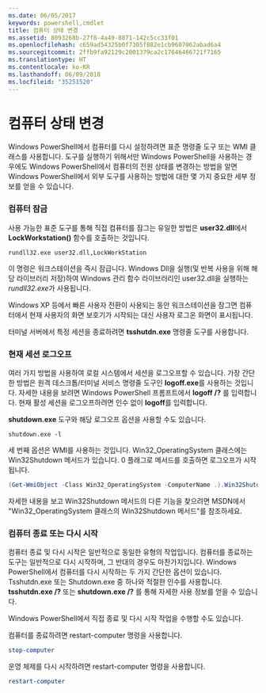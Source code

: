 ```yaml
---
ms.date: 06/05/2017
keywords: powershell,cmdlet
title: 컴퓨터 상태 변경
ms.assetid: 8093268b-27f8-4a49-8871-142c5cc33f01
ms.openlocfilehash: c659ad54325b0f7305f882e1cb9607062abad6a4
ms.sourcegitcommit: 2ffb9fa92129c2001379ca2c17646466721f7165
ms.translationtype: HT
ms.contentlocale: ko-KR
ms.lasthandoff: 06/09/2018
ms.locfileid: "35251520"
---
```

# <a name="changing-computer-state"></a>컴퓨터 상태 변경

Windows PowerShell에서 컴퓨터를 다시 설정하려면 표준 명령줄 도구 또는 WMI 클래스를 사용합니다. 도구를 실행하기 위해서만 Windows PowerShell을 사용하는 경우에도 Windows PowerShell에서 컴퓨터의 전원 상태를 변경하는 방법을 알면 Windows PowerShell에서 외부 도구를 사용하는 방법에 대한 몇 가지 중요한 세부 정보를 얻을 수 있습니다.

### <a name="locking-a-computer"></a>컴퓨터 잠금

사용 가능한 표준 도구를 통해 직접 컴퓨터를 잠그는 유일한 방법은 **user32.dll**에서 **LockWorkstation()** 함수를 호출하는 것입니다.

```
rundll32.exe user32.dll,LockWorkStation
```

이 명령은 워크스테이션을 즉시 잠급니다. Windows Dll을 실행(및 반복 사용을 위해 해당 라이브러리 저장)하여 Windows 관리 함수 라이브러리인 user32.dll을 실행하는 *rundll32.exe*가 사용됩니다.

Windows XP 등에서 빠른 사용자 전환이 사용되는 동안 워크스테이션을 잠그면 컴퓨터에서 현재 사용자의 화면 보호기가 시작되는 대신 사용자 로그온 화면이 표시됩니다.

터미널 서버에서 특정 세션을 종료하려면 **tsshutdn.exe** 명령줄 도구를 사용합니다.

### <a name="logging-off-the-current-session"></a>현재 세션 로그오프

여러 가지 방법을 사용하여 로컬 시스템에서 세션을 로그오프할 수 있습니다. 가장 간단한 방법은 원격 데스크톱/터미널 서비스 명령줄 도구인 **logoff.exe**를 사용하는 것입니다. 자세한 내용을 보려면 Windows PowerShell 프롬프트에서 **logoff /?** 를 입력합니다. 현재 활성 세션을 로그오프하려면 인수 없이 **logoff**를 입력합니다.

**shutdown.exe** 도구와 해당 로그오프 옵션을 사용할 수도 있습니다.

```
shutdown.exe -l
```

세 번째 옵션은 WMI를 사용하는 것입니다. Win32_OperatingSystem 클래스에는 Win32Shutdown 메서드가 있습니다. 0 플래그로 메서드를 호출하면 로그오프가 시작됩니다.

```powershell
(Get-WmiObject -Class Win32_OperatingSystem -ComputerName .).Win32Shutdown(0)
```

자세한 내용을 보고 Win32Shutdown 메서드의 다른 기능을 찾으려면 MSDN에서 "Win32_OperatingSystem 클래스의 Win32Shutdown 메서드"를 참조하세요.

### <a name="shutting-down-or-restarting-a-computer"></a>컴퓨터 종료 또는 다시 시작

컴퓨터 종료 및 다시 시작은 일반적으로 동일한 유형의 작업입니다. 컴퓨터를 종료하는 도구는 일반적으로 다시 시작하며, 그 반대의 경우도 마찬가지입니다. Windows PowerShell에서 컴퓨터를 다시 시작하는 두 가지 간단한 옵션이 있습니다. Tsshutdn.exe 또는 Shutdown.exe 중 하나와 적절한 인수를 사용합니다. **tsshutdn.exe /?** 또는 **shutdown.exe /?** 를 통해 자세한 사용 정보를 얻을 수 있습니다.

Windows PowerShell에서 직접 종료 및 다시 시작 작업을 수행할 수도 있습니다.

컴퓨터를 종료하려면 restart-computer 명령을 사용합니다.

```powershell
stop-computer
```

운영 체제를 다시 시작하려면 restart-computer 명령을 사용합니다.

```powershell
restart-computer
```
